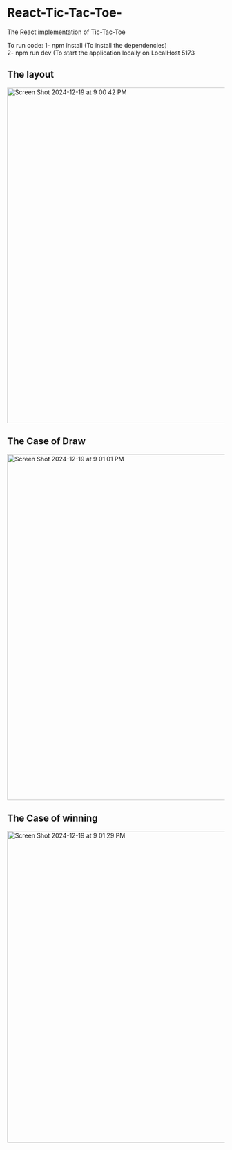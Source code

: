 # React-Tic-Tac-Toe-

The React implementation of Tic-Tac-Toe

To run code:
1- npm install (To install the dependencies) <br /> 
2- npm run dev (To start the application locally on LocalHost 5173

## The layout
<img width="775" alt="Screen Shot 2024-12-19 at 9 00 42 PM" src="https://github.com/user-attachments/assets/d733fbfb-e4f3-466a-8c21-0f1e21928999" />

## The Case of Draw
<img width="799" alt="Screen Shot 2024-12-19 at 9 01 01 PM" src="https://github.com/user-attachments/assets/2a6982fe-1302-42e4-b006-5a09cd5ea536" />

## The Case of winning
<img width="720" alt="Screen Shot 2024-12-19 at 9 01 29 PM" src="https://github.com/user-attachments/assets/8672e46f-b98a-472e-bb8d-ea7ce77fa82b" />

